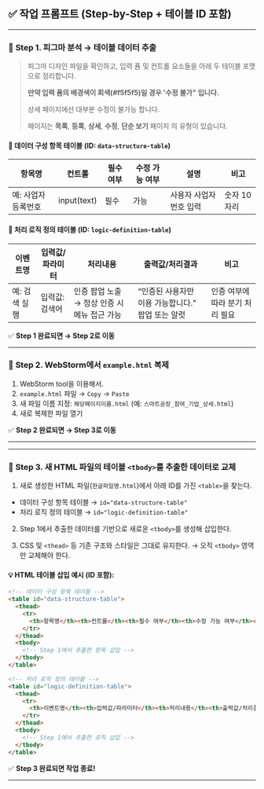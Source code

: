 

## ✅ 작업 프롬프트 (Step-by-Step + 테이블 ID 포함)

---

### 🔹 **Step 1. 피그마 분석 → 테이블 데이터 추출**

> 피그마 디자인 파일을 확인하고, 입력 폼 및 컨트롤 요소들을 아래 두 테이블 포맷으로 정리합니다.
> 
> **만약 입력 폼의 배경색이 회색(#f5f5f5)일 경우 '수정 불가" 입니다.**
> 
> 상세 페이지에선 대부분 수정이 불가능 합니다.
> 
> 페이지는 **목록**, **등록**, **상세**, **수정**, **단순 보기** 페이지 의 유형이 있습니다.

#### 📌 데이터 구성 항목 테이블 (ID: `data-structure-table`)

| 항목명        | 컨트롤         | 필수 여부 | 수정 가능 여부 | 설명            | 비고      |
| ---------- | ----------- | ----- | -------- | ------------- | ------- |
| 예: 사업자등록번호 | input(text) | 필수    | 가능       | 사용자 사업자 번호 입력 | 숫자 10자리 |

#### 📌 처리 로직 정의 테이블 (ID: `logic-definition-table`)

| 이벤트명     | 입력값/파라미터 | 처리내용                        | 출력값/처리결과                      | 비고                 |
| -------- | -------- | --------------------------- | ----------------------------- | ------------------ |
| 예: 검색 실행 | 입력값: 검색어 | 인증 팝업 노출 → 정상 인증 시 메뉴 접근 가능 | “인증된 사용자만 이용 가능합니다.” 팝업 또는 알럿 | 인증 여부에 따라 분기 처리 필요 |

✅ **Step 1 완료되면 → Step 2로 이동**

---

### 🔹 **Step 2. WebStorm에서 `example.html` 복제**

1. WebStorm tool을 이용해서.
2. `example.html` 파일 → `Copy` → `Paste`
3. 새 파일 이름 지정: `해당페이지이름.html` (예: `스마트공장_참여_기업_상세.html`)
4. 새로 복제한 파일 열기

✅ **Step 2 완료되면 → Step 3로 이동**

---

---

### 🔹 **Step 3. 새 HTML 파일의 테이블 `<tbody>`를 추출한 데이터로 교체**

1. 새로 생성한 HTML 파일(`한글파일명.html`)에서 아래 ID를 가진 `<table>`을 찾는다.

* 데이터 구성 항목 테이블 → `id="data-structure-table"`
* 처리 로직 정의 테이블 → `id="logic-definition-table"`

2. Step 1에서 추출한 데이터를 기반으로 새로운 `<tbody>`를 생성해 삽입한다.

3. CSS 및 `<thead>` 등 기존 구조와 스타일은 그대로 유지한다.
   → 오직 `<tbody>` 영역만 교체해야 한다.

#### 💡 HTML 테이블 삽입 예시 (ID 포함):

```html
<!-- 데이터 구성 항목 테이블 -->
<table id="data-structure-table">
  <thead>
    <tr>
      <th>항목명</th><th>컨트롤</th><th>필수 여부</th><th>수정 가능 여부</th><th>설명</th><th>비고</th>
    </tr>
  </thead>
  <tbody>
    <!-- Step 1에서 추출한 항목 삽입 -->
  </tbody>
</table>

<!-- 처리 로직 정의 테이블 -->
<table id="logic-definition-table">
  <thead>
    <tr>
      <th>이벤트명</th><th>입력값/파라미터</th><th>처리내용</th><th>출력값/처리결과</th><th>비고</th>
    </tr>
  </thead>
  <tbody>
    <!-- Step 1에서 추출한 로직 삽입 -->
  </tbody>
</table>
```

✅ **Step 3 완료되면 작업 종료!**

---

